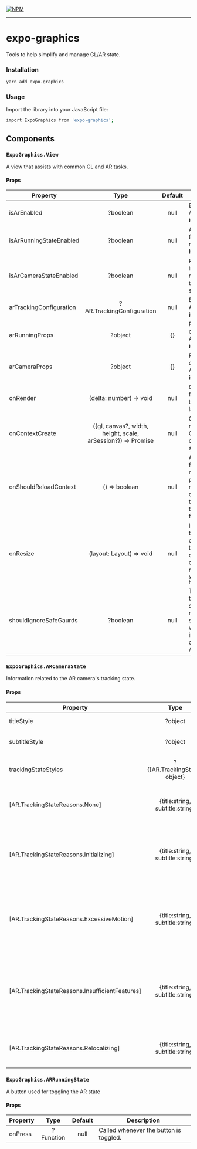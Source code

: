 [![NPM](https://nodei.co/npm/expo-graphics.png)](https://nodei.co/npm/expo-graphics/)

---

# expo-graphics

Tools to help simplify and manage GL/AR state.

### Installation

```bash
yarn add expo-graphics
```

### Usage

Import the library into your JavaScript file:

```bash
import ExpoGraphics from 'expo-graphics';
```

## Components

### `ExpoGraphics.View`

A view that assists with common GL and AR tasks.

#### Props

| Property                |                             Type                             | Default | Description                                                                                                         |
| ----------------------- | :----------------------------------------------------------: | :-----: | ------------------------------------------------------------------------------------------------------------------- |
| isArEnabled             |                           ?boolean                           |  null   | Enables an ARKit context: **iOS Only**                                                                              |
| isArRunningStateEnabled |                           ?boolean                           |  null   | Adds a toggle for ARKit running state: **iOS Only**                                                                 |
| isArCameraStateEnabled  |                           ?boolean                           |  null   | Renders information related to ARKit the tracking state: **iOS Only**                                               |
| arTrackingConfiguration |                  ?AR.TrackingConfiguration                   |  null   | Enables an ARKit context: **iOS Only**                                                                              |
| arRunningProps          |                           ?object                            |   {}    | Props for optional ARRunningState: **iOS Only**                                                                     |
| arCameraProps           |                           ?object                            |   {}    | Props for optional ARCameraState: **iOS Only**                                                                      |
| onRender                |                   (delta: number) => void                    |  null   | Called every frame with delta time since the last frame                                                             |
| onContextCreate         | ({gl, canvas?, width, height, scale, arSession?}) => Promise |  null   | Called with the newly created GL context, and optional arSession                                                    |
| onShouldReloadContext   |                        () => boolean                         |  null   | A delegate function that requests permission to reload the GL context when the app returns to the foreground        |
| onResize                |                   (layout: Layout) => void                   |  null   | Invoked when the view changes size, or the device orientation changes, returning the `{x, y, width, height, scale}` |
| shouldIgnoreSafeGaurds  |                           ?boolean                           |  null   | This prevents the app from stopping when run in a simulator, or when AR is run in devices that don't support AR     |

### `ExpoGraphics.ARCameraState`

Information related to the AR camera's tracking state.

#### Props

| Property                                       |              Type               |                                     Default                                      | Description                                       |
| ---------------------------------------------- | :-----------------------------: | :------------------------------------------------------------------------------: | ------------------------------------------------- |
| titleStyle                                     |             ?object             |                                       null                                       | The style of the title Text                       |
| subtitleStyle                                  |             ?object             |                                       null                                       | The style of the subtitle Text                    |
| trackingStateStyles                            |  ?{[AR.TrackingState]: object}  |                                       null                                       | The title text style used with each TrackingState |
| [AR.TrackingStateReasons.None]                 | {title:string, subtitle:string} |                   { title: 'Having trouble collecting data' }                    | Used when the AR camera isn't available           |
| [AR.TrackingStateReasons.Initializing]         | {title:string, subtitle:string} | { title: 'Initializing, subtitle: 'Move the camera around for better results' }  | The camera is starting to collect data            |
| [AR.TrackingStateReasons.ExcessiveMotion]      | {title:string, subtitle:string} |     { title: 'Excessive motion', subtitle: 'Try moving your camera slower' }     | The device is moving too fast                     |
| [AR.TrackingStateReasons.InsufficientFeatures] | {title:string, subtitle:string} | {title: 'insufficient features', subtitle: 'Try moving your camera around more'} | The camera hasn't collected enough data           |
| [AR.TrackingStateReasons.Relocalizing]         | {title:string, subtitle:string} |                   { title: 'Having trouble collecting data' }                    | The camera is reseting                            |

### `ExpoGraphics.ARRunningState`

A button used for toggling the AR state

#### Props

| Property |   Type    | Default | Description                            |
| -------- | :-------: | :-----: | -------------------------------------- |
| onPress  | ?Function |  null   | Called whenever the button is toggled. |
